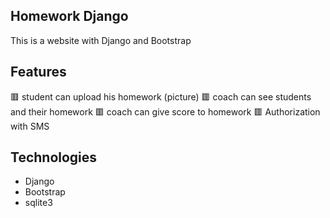 ##  Homework Django
This is a website with Django and Bootstrap 
## Features
🟥 student can upload his homework (picture)
🟥 coach can see students and their homework
🟥 coach can give score to homework
🟥 Authorization with SMS 
## Technologies
- Django
- Bootstrap
- sqlite3
